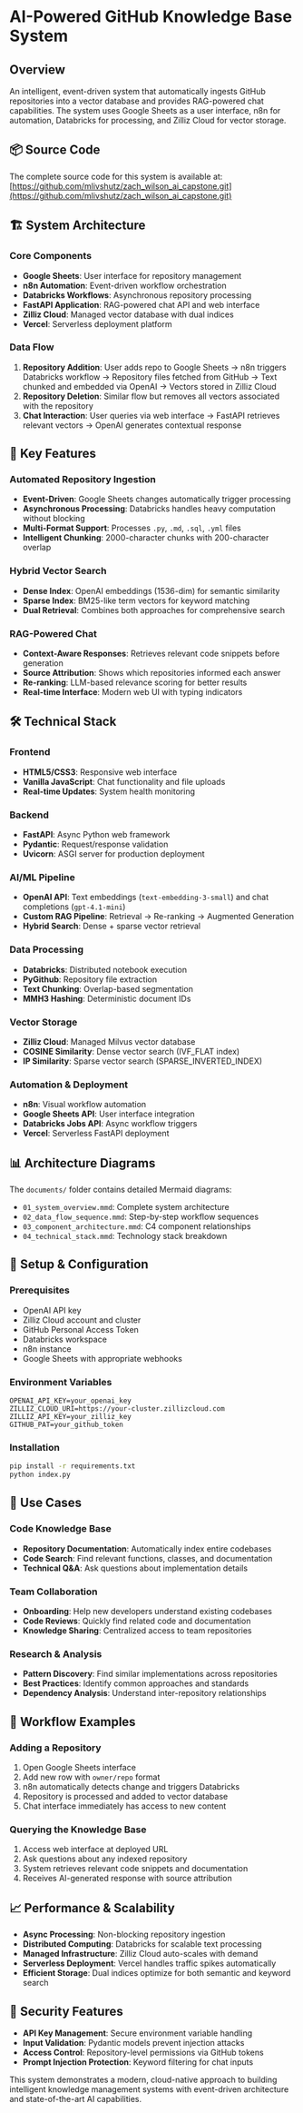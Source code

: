 # AI-Powered GitHub Knowledge Base System

## Overview

An intelligent, event-driven system that automatically ingests GitHub repositories into a vector database and provides RAG-powered chat capabilities. The system uses Google Sheets as a user interface, n8n for automation, Databricks for processing, and Zilliz Cloud for vector storage.

## 📦 Source Code

The complete source code for this system is available at: [https://github.com/mlivshutz/zach_wilson_ai_capstone.git](https://github.com/mlivshutz/zach_wilson_ai_capstone.git)

## 🏗️ System Architecture

### Core Components

- **Google Sheets**: User interface for repository management
- **n8n Automation**: Event-driven workflow orchestration
- **Databricks Workflows**: Asynchronous repository processing
- **FastAPI Application**: RAG-powered chat API and web interface
- **Zilliz Cloud**: Managed vector database with dual indices
- **Vercel**: Serverless deployment platform

### Data Flow

1. **Repository Addition**: User adds repo to Google Sheets → n8n triggers Databricks workflow → Repository files fetched from GitHub → Text chunked and embedded via OpenAI → Vectors stored in Zilliz Cloud
2. **Repository Deletion**: Similar flow but removes all vectors associated with the repository
3. **Chat Interaction**: User queries via web interface → FastAPI retrieves relevant vectors → OpenAI generates contextual response

## 🚀 Key Features

### Automated Repository Ingestion
- **Event-Driven**: Google Sheets changes automatically trigger processing
- **Asynchronous Processing**: Databricks handles heavy computation without blocking
- **Multi-Format Support**: Processes `.py`, `.md`, `.sql`, `.yml` files
- **Intelligent Chunking**: 2000-character chunks with 200-character overlap

### Hybrid Vector Search
- **Dense Index**: OpenAI embeddings (1536-dim) for semantic similarity
- **Sparse Index**: BM25-like term vectors for keyword matching
- **Dual Retrieval**: Combines both approaches for comprehensive search

### RAG-Powered Chat
- **Context-Aware Responses**: Retrieves relevant code snippets before generation
- **Source Attribution**: Shows which repositories informed each answer
- **Re-ranking**: LLM-based relevance scoring for better results
- **Real-time Interface**: Modern web UI with typing indicators

## 🛠️ Technical Stack

### Frontend
- **HTML5/CSS3**: Responsive web interface
- **Vanilla JavaScript**: Chat functionality and file uploads
- **Real-time Updates**: System health monitoring

### Backend
- **FastAPI**: Async Python web framework
- **Pydantic**: Request/response validation
- **Uvicorn**: ASGI server for production deployment

### AI/ML Pipeline
- **OpenAI API**: Text embeddings (`text-embedding-3-small`) and chat completions (`gpt-4.1-mini`)
- **Custom RAG Pipeline**: Retrieval → Re-ranking → Augmented Generation
- **Hybrid Search**: Dense + sparse vector retrieval

### Data Processing
- **Databricks**: Distributed notebook execution
- **PyGithub**: Repository file extraction
- **Text Chunking**: Overlap-based segmentation
- **MMH3 Hashing**: Deterministic document IDs

### Vector Storage
- **Zilliz Cloud**: Managed Milvus vector database
- **COSINE Similarity**: Dense vector search (IVF_FLAT index)
- **IP Similarity**: Sparse vector search (SPARSE_INVERTED_INDEX)

### Automation & Deployment
- **n8n**: Visual workflow automation
- **Google Sheets API**: User interface integration
- **Databricks Jobs API**: Async workflow triggers
- **Vercel**: Serverless FastAPI deployment

## 📊 Architecture Diagrams

The `documents/` folder contains detailed Mermaid diagrams:
- `01_system_overview.mmd`: Complete system architecture
- `02_data_flow_sequence.mmd`: Step-by-step workflow sequences
- `03_component_architecture.mmd`: C4 component relationships
- `04_technical_stack.mmd`: Technology stack breakdown

## 🔧 Setup & Configuration

### Prerequisites
- OpenAI API key
- Zilliz Cloud account and cluster
- GitHub Personal Access Token
- Databricks workspace
- n8n instance
- Google Sheets with appropriate webhooks

### Environment Variables
```env
OPENAI_API_KEY=your_openai_key
ZILLIZ_CLOUD_URI=https://your-cluster.zillizcloud.com
ZILLIZ_API_KEY=your_zilliz_key
GITHUB_PAT=your_github_token
```

### Installation
```bash
pip install -r requirements.txt
python index.py
```

## 🎯 Use Cases

### Code Knowledge Base
- **Repository Documentation**: Automatically index entire codebases
- **Code Search**: Find relevant functions, classes, and documentation
- **Technical Q&A**: Ask questions about implementation details

### Team Collaboration
- **Onboarding**: Help new developers understand existing codebases
- **Code Reviews**: Quickly find related code and documentation
- **Knowledge Sharing**: Centralized access to team repositories

### Research & Analysis
- **Pattern Discovery**: Find similar implementations across repositories
- **Best Practices**: Identify common approaches and standards
- **Dependency Analysis**: Understand inter-repository relationships

## 🔄 Workflow Examples

### Adding a Repository
1. Open Google Sheets interface
2. Add new row with `owner/repo` format
3. n8n automatically detects change and triggers Databricks
4. Repository is processed and added to vector database
5. Chat interface immediately has access to new content

### Querying the Knowledge Base
1. Access web interface at deployed URL
2. Ask questions about any indexed repository
3. System retrieves relevant code snippets and documentation
4. Receives AI-generated response with source attribution

## 📈 Performance & Scalability

- **Async Processing**: Non-blocking repository ingestion
- **Distributed Computing**: Databricks for scalable text processing
- **Managed Infrastructure**: Zilliz Cloud auto-scales with demand
- **Serverless Deployment**: Vercel handles traffic spikes automatically
- **Efficient Storage**: Dual indices optimize for both semantic and keyword search

## 🔐 Security Features

- **API Key Management**: Secure environment variable handling
- **Input Validation**: Pydantic models prevent injection attacks
- **Access Control**: Repository-level permissions via GitHub tokens
- **Prompt Injection Protection**: Keyword filtering for chat inputs

This system demonstrates a modern, cloud-native approach to building intelligent knowledge management systems with event-driven architecture and state-of-the-art AI capabilities.